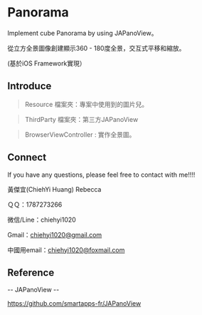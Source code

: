 # Panorama

Implement cube Panorama by using JAPanoView。

從立方全景圖像創建顯示360 - 180度全景，交互式平移和縮放。

(基於iOS Framework實現）


## Introduce ##
> Resource 檔案夾：專案中使用到的圖片兒。

> ThirdParty 檔案夾：第三方JAPanoView

> BrowserViewController : 實作全景圖。


## Connect ##

If you have any questions, please feel free to contact with me!!!!

黃傑宜(ChiehYi Huang) Rebecca

ＱＱ：1787273266

微信/Line：chiehyi1020

Gmail：chiehyi1020@gmail.com

中國用email：chiehyi1020@foxmail.com


## Reference ##

-- JAPanoView --

https://github.com/smartapps-fr/JAPanoView

